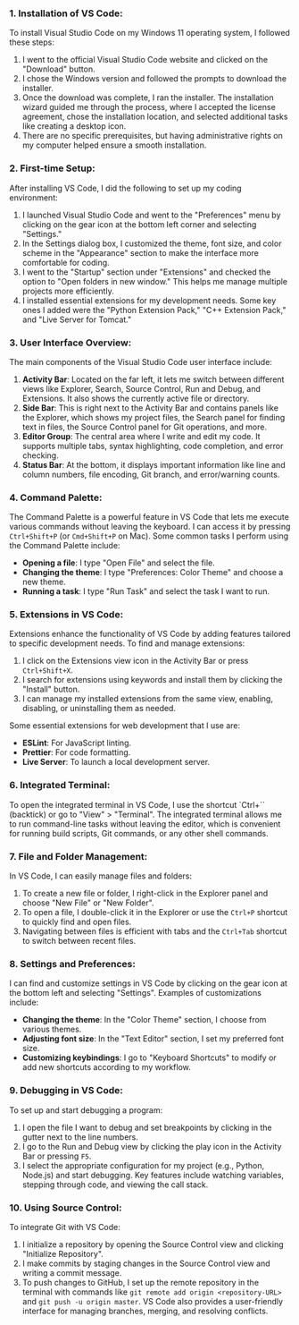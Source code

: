 ### 1. Installation of VS Code:

To install Visual Studio Code on my Windows 11 operating system, I followed these steps:

1. I went to the official Visual Studio Code website and clicked on the "Download" button.
2. I chose the Windows version and followed the prompts to download the installer.
3. Once the download was complete, I ran the installer. The installation wizard guided me through the process, where I accepted the license agreement, chose the installation location, and selected additional tasks like creating a desktop icon.
4. There are no specific prerequisites, but having administrative rights on my computer helped ensure a smooth installation.

### 2. First-time Setup:

After installing VS Code, I did the following to set up my coding environment:

1. I launched Visual Studio Code and went to the "Preferences" menu by clicking on the gear icon at the bottom left corner and selecting "Settings."
2. In the Settings dialog box, I customized the theme, font size, and color scheme in the "Appearance" section to make the interface more comfortable for coding.
3. I went to the "Startup" section under "Extensions" and checked the option to "Open folders in new window." This helps me manage multiple projects more efficiently.
4. I installed essential extensions for my development needs. Some key ones I added were the "Python Extension Pack," "C++ Extension Pack," and "Live Server for Tomcat."

### 3. User Interface Overview:

The main components of the Visual Studio Code user interface include:

1. **Activity Bar**: Located on the far left, it lets me switch between different views like Explorer, Search, Source Control, Run and Debug, and Extensions. It also shows the currently active file or directory.
2. **Side Bar**: This is right next to the Activity Bar and contains panels like the Explorer, which shows my project files, the Search panel for finding text in files, the Source Control panel for Git operations, and more.
3. **Editor Group**: The central area where I write and edit my code. It supports multiple tabs, syntax highlighting, code completion, and error checking.
4. **Status Bar**: At the bottom, it displays important information like line and column numbers, file encoding, Git branch, and error/warning counts.

### 4. Command Palette:

The Command Palette is a powerful feature in VS Code that lets me execute various commands without leaving the keyboard. I can access it by pressing `Ctrl+Shift+P` (or `Cmd+Shift+P` on Mac). Some common tasks I perform using the Command Palette include:

- **Opening a file**: I type "Open File" and select the file.
- **Changing the theme**: I type "Preferences: Color Theme" and choose a new theme.
- **Running a task**: I type "Run Task" and select the task I want to run.

### 5. Extensions in VS Code:

Extensions enhance the functionality of VS Code by adding features tailored to specific development needs. To find and manage extensions:

1. I click on the Extensions view icon in the Activity Bar or press `Ctrl+Shift+X`.
2. I search for extensions using keywords and install them by clicking the "Install" button.
3. I can manage my installed extensions from the same view, enabling, disabling, or uninstalling them as needed.

Some essential extensions for web development that I use are:

- **ESLint**: For JavaScript linting.
- **Prettier**: For code formatting.
- **Live Server**: To launch a local development server.

### 6. Integrated Terminal:

To open the integrated terminal in VS Code, I use the shortcut `Ctrl+`` (backtick) or go to "View" > "Terminal". The integrated terminal allows me to run command-line tasks without leaving the editor, which is convenient for running build scripts, Git commands, or any other shell commands.

### 7. File and Folder Management:

In VS Code, I can easily manage files and folders:

1. To create a new file or folder, I right-click in the Explorer panel and choose "New File" or "New Folder".
2. To open a file, I double-click it in the Explorer or use the `Ctrl+P` shortcut to quickly find and open files.
3. Navigating between files is efficient with tabs and the `Ctrl+Tab` shortcut to switch between recent files.

### 8. Settings and Preferences:

I can find and customize settings in VS Code by clicking on the gear icon at the bottom left and selecting "Settings". Examples of customizations include:

- **Changing the theme**: In the "Color Theme" section, I choose from various themes.
- **Adjusting font size**: In the "Text Editor" section, I set my preferred font size.
- **Customizing keybindings**: I go to "Keyboard Shortcuts" to modify or add new shortcuts according to my workflow.

### 9. Debugging in VS Code:

To set up and start debugging a program:

1. I open the file I want to debug and set breakpoints by clicking in the gutter next to the line numbers.
2. I go to the Run and Debug view by clicking the play icon in the Activity Bar or pressing `F5`.
3. I select the appropriate configuration for my project (e.g., Python, Node.js) and start debugging. Key features include watching variables, stepping through code, and viewing the call stack.

### 10. Using Source Control:

To integrate Git with VS Code:

1. I initialize a repository by opening the Source Control view and clicking "Initialize Repository".
2. I make commits by staging changes in the Source Control view and writing a commit message.
3. To push changes to GitHub, I set up the remote repository in the terminal with commands like `git remote add origin <repository-URL>` and `git push -u origin master`. VS Code also provides a user-friendly interface for managing branches, merging, and resolving conflicts.
